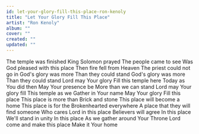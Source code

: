 ```yaml
---
id: let-your-glory-fill-this-place-ron-kenoly
title: "Let Your Glory Fill This Place"
artist: "Ron Kenoly"
album: ""
cover: ""
created: ""
updated: ""
---
```


The temple was finished
King Solomon prayed
The people came to see
Was God pleased with this place
Then fire fell from Heaven
The priest could not go in
God's glory was more
Than they could stand
God's glory was more
Than they could stand
Lord may Your glory
Fill this temple here
Today as You did then
May Your presence be
More than we can stand
Lord may Your glory fill
This temple as we
Gather in Your name
May Your glory
Fill this place
This place is more than
Brick and stone
This place will become a home
This place is for the
Brokenhearted everywhere
A place that they will find someone
Who cares
Lord in this place
Believers will agree
In this place
We'll stand in unity
In this place
As we gather around Your Throne
Lord come and make this place
Make it Your home
